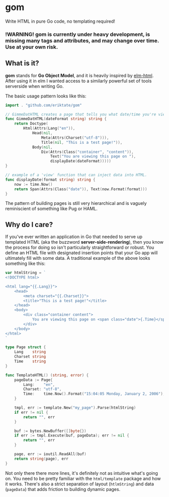 # gom
 Write HTML in pure Go code, no templating required!

### !WARNING! gom is currently under heavy development, is missing many tags and attributes, and may change over time. Use at your own risk.

## What is it?
**gom** stands for **Go Object Model**, and it is heavily inspired by [elm-html]( https://github.com/elm-lang/html).
After using it in elm I wanted access to a similarly powerful set of tools serverside when writing Go.

The basic usage pattern looks like this:
```go
import . "github.com/eriktate/gom"

// GimmeDatHTML creates a page that tells you what date/time you're viewing it.
func GimmeDatHTML(dateFormat string) string {
	return Doctype(
		Html(Attrs(Lang("en")),
			Head(nil,
				Meta(Attrs(Charset("utf-8"))),
				Title(nil, "This is a test page!")),
			Body(nil,
				Div(Attrs(Class("container", "content")),
					Text("You are viewing this page on "),
					displayDate(dateFormat)))))
}

// example of a 'view' function that can inject data into HTML.
func displayDate(format string) string {
	now := time.Now()
	return Span(Attrs(Class("date")), Text(now.Format(format)))
}
```

The pattern of building pages is still very hierarchical and is vaguely reminiscient of something like Pug or HAML.

## Why do I care?
If you've ever written an application in Go that needed to serve up templated HTML (aka the buzzword **server-side-rendering**),
then you know the process for doing so isn't particularly straightforward or robust. You define an HTML file with designated insertion
points that your Go app will ultimately fill with some data. A traditional example of the above looks something like this:
```go
var htmlString = `
<!DOCTYPE html>

<html lang="{{.Lang}}">
	<head>
		<meta charset="{{.Charset}}">
		<title>"This is a test page!"</title>
	</head>
	<body>
		<div class="container content">
			You are viewing this page on <span class="date">{.Time}</span>
		</div>
	</body>
</html>
`

type Page struct {
	Lang    string
	Charset string
	Time    string
}

func TemplateHTML() (string, error) {
	pageData := Page{
		Lang:    "en",
		Charset: "utf-8",
		Time:    time.Now().Format("15:04:05 Monday, January 2, 2006"),
	}

	tmpl, err := template.New("my_page").Parse(htmlString)
	if err != nil {
		return "", err
	}

	buf := bytes.NewBuffer([]byte{})
	if err := tmpl.Execute(buf, pageData); err != nil {
		return "", err
	}

	page, err := ioutil.ReadAll(buf)
	return string(page), err
}
```
Not only there there more lines, it's definitely not as intuitive what's going on. You need
to be pretty familiar with the `html/template` package and how it works. There's also a strict
separation of layout (`htlmString`) and data (`pageData`) that adds friction to building
dynamic pages.
